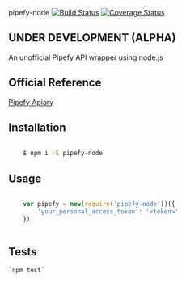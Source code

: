 pipefy-node 
[![Build Status](https://travis-ci.org/travis-ci/travis-web.svg?branch=master)](https://travis-ci.org/travis-ci/travis-web)
[![Coverage Status](https://coveralls.io/repos/github/gcfabri/pipefy-node/badge.svg?branch=master)](https://coveralls.io/github/gcfabri/pipefy-node?branch=master)

## UNDER DEVELOPMENT (ALPHA)

An unofficial Pipefy API wrapper using node.js

## Official Reference

[Pipefy Apiary](http://docs.pipefy.apiary.io)

## Installation

```sh

    $ npm i -S pipefy-node

```

## Usage

```javascript

    var pipefy = new(require('pipefy-node'))({
        'your_personal_access_token': '<token>'
    });
    
```

## Tests

    `npm test`


